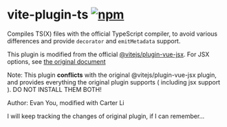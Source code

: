 # vite-plugin-ts [![npm](https://img.shields.io/npm/v/vite-plugin-ts.svg)](https://npmjs.com/package/vite-plugin-ts)

Compiles TS(X) files with the official TypeScript compiler, to avoid various differences and provide `decorator` and `emitMetadata` support.

This plugin is modified from the official [@vitejs/plugin-vue-jsx](https://npmjs.com/package/@vitejs/plugin-vue-jsx). For JSX options, see [the original document](https://github.com/vitejs/vite/blob/main/packages/plugin-vue-jsx/README.md#options)

Note: This plugin **conflicts** with the original @vitejs/plugin-vue-jsx plugin, and provides everything the original plugin supports ( including jsx support ). DO NOT INSTALL THEM BOTH!

Author: Evan You, modified with Carter Li

I will keep tracking the changes of original plugin, if I can remember...
